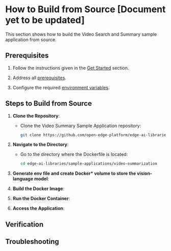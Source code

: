 # How to Build from Source [Document yet to be updated]

This section shows how to build the Video Search and Summary sample application from source.

## Prerequisites
1. Follow the instructions given in the [Get Started](./get-started.md) section.

2. Address all [prerequisites](./get-started.md#-prerequisites).

3. Configure the required [environment variables](./get-started.md#️-setting-required-environment-variables). 

## Steps to Build from Source

1. **Clone the Repository**:
    - Clone the Video Summary Sample Application repository:
      ```bash
      git clone https://github.com/open-edge-platform/edge-ai-libraries.git
      ```

2. **Navigate to the Directory**:
    - Go to the directory where the Dockerfile is located:
      ```bash
      cd edge-ai-libraries/sample-applications/video-summarization
      ```

3. **Generate env file and create Docker\* volume to store the vision-language model**:


4. **Build the Docker Image**:


5. **Run the Docker Container**:


6. **Access the Application**:


## Verification


## Troubleshooting
